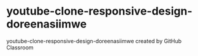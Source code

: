 # youtube-clone-responsive-design-doreenasiimwe
youtube-clone-responsive-design-doreenasiimwe created by GitHub Classroom
